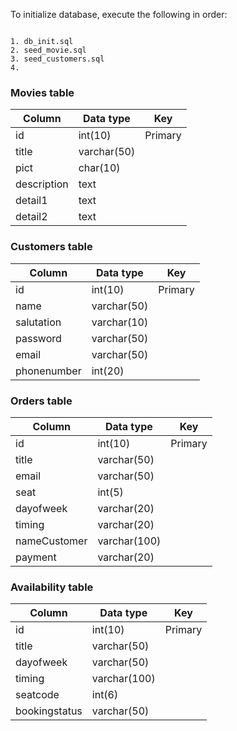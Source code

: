 To initialize database, execute the following in order:
```

1. db_init.sql
2. seed_movie.sql
3. seed_customers.sql
4. 
```

### Movies table
| Column | Data type | Key |
| --- | --- | --- |
| id | int(10) | Primary |
| title | varchar(50) |  |
| pict  | char(10) |  |
| description | text |  |
| detail1 | text |  |
| detail2 | text |  |

### Customers table
| Column | Data type | Key |
| --- | --- | --- |
| id | int(10) | Primary |
| name | varchar(50) |  |
| salutation  | varchar(10) |  |
| password | varchar(50) |  |
| email | varchar(50) |  |
| phonenumber | int(20) |  |

### Orders table
| Column | Data type | Key |
| --- | --- | --- |
| id | int(10) | Primary |
| title | varchar(50) |  |
| email  | varchar(50) |  |
| seat | int(5) |  |
| dayofweek | varchar(20) |  |
| timing | varchar(20) |  |
| nameCustomer | varchar(100) |  |
| payment | varchar(20) |  |

### Availability table
| Column | Data type | Key |
| --- | --- | --- |
| id | int(10) | Primary |
| title | varchar(50) |  |
| dayofweek  | varchar(50) |  |
| timing | varchar(100) |  |
| seatcode | int(6) |  |
| bookingstatus | varchar(50) |  |